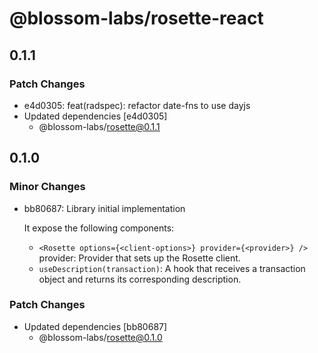 # @blossom-labs/rosette-react

## 0.1.1

### Patch Changes

- e4d0305: feat(radspec): refactor date-fns to use dayjs
- Updated dependencies [e4d0305]
  - @blossom-labs/rosette@0.1.1

## 0.1.0

### Minor Changes

- bb80687: Library initial implementation

  It expose the following components:

  - `<Rosette options={<client-options>} provider={<provider>} />` provider: Provider that sets up the Rosette client.
  - `useDescription(transaction)`: A hook that receives a transaction object and returns its corresponding description.

### Patch Changes

- Updated dependencies [bb80687]
  - @blossom-labs/rosette@0.1.0
